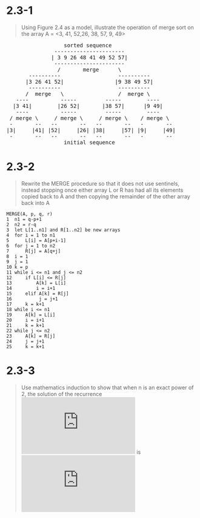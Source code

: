 # 2.3-1
> Using Figure 2.4 as a model, illustrate the operation of merge sort on the array A = <3, 41, 52,26, 38, 57, 9, 49>

<pre>
                  sorted sequence
               ----------------------
              | 3 9 26 48 41 49 52 57|
               ----------------------
                /       merge      \
       ----------                  ----------
      |3 26 41 52|                |9 38 49 57|
       ----------                  ----------
      /  merge   \                 /  merge \
   ----          -----         -----        ----
  |3 41|        |26 52|       |38 57|      |9 49|
   ----          -----         -----        ----
 / merge \     / merge \     / merge \    / merge \
 -       --   --       --   --       --   -       --
|3|     |41| |52|     |26| |38|     |57| |9|     |49|
 -       --   --       --   --       --   -       --
                  initial sequence
</pre>

# 2.3-2
> Rewrite the MERGE procedure so that it does not use sentinels, instead stopping once either array L or R has had all its elements copied back to A and then copying the remainder of the other array back into A

```
MERGE(A, p, q, r)
1  n1 = q-p+1
2  n2 = r-q
3  let L[1..n1] and R[1..n2] be new arrays
4  for i = 1 to n1
5      L[i] = A[p+i-1]
6  for j = 1 to n2
7      R[j] = A[q+j]
8  i = 1
9  j = 1
10 k = p
11 while i <= n1 and j <= n2
12     if L[i] <= R[j]
13         A[k] = L[i]
14         i = i+1
15     elif A[k] = R[j]
16          j = j+1
17     k = k+1
18 while i <= n1
19     A[k] = L[i]
20     i = i+1
21     k = k+1
22 while j <= n2
23     A[k] = R[j]
24     j = j+1
25     k = k+1
```
 # 2.3-3
> Use mathematics induction to show that when n is an exact power of 2, the solution of the recurrence
> ![equation](https://latex.codecogs.com/svg.latex?T%28n%29%3D%5Cbegin%7Bcases%7D2%26%5Ctext%7Bif%20%7Dn%3D2%2C%5C%5C2T%28%5Cdfrac%7Bn%7D%7B2%7D%29&plus;n%26%5Ctext%7Bif%20%7Dn%3D2%5Ek%5Ctext%7B%2C%20for%20%7Dk%3E1%5Cend%7Bcases%7D)
> is ![equation](https://latex.codecogs.com/svg.latex?T%28n%29%3Dn%5Clg%7Bn%7D)
